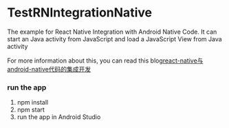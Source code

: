 # TestRNIntegrationNative
The example for React Native Integration with Android Native Code. It can start an Java activity from JavaScript and load a JavaScript View from Java activity 

For more information about this, you can read this blog[react-native与android-native代码的集成开发](http://haiyangjiajian.com/react-native%E4%B8%8Eandroid-native%E4%BB%A3%E7%A0%81%E7%9A%84%E9%9B%86%E6%88%90%E5%BC%80%E5%8F%91/)


### run the app

1. npm install
2. npm start
3. run the app in Android Studio